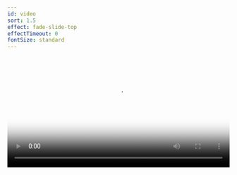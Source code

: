 ```yaml
---
id: video
sort: 1.5
effect: fade-slide-top
effectTimeout: 0
fontSize: standard
---
```

<video width=100% poster="/assets/supply-chain.jpg" controls>
  <source src="/assets/dispenser-demo-low-bitrate.mp4" type="video/mp4">
  <p>Your browser does not support this type of video, pleae</p>
</video>